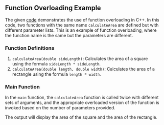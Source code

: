 ## Function Overloading Example

The given [code](./code.cpp) demonstrates the use of function overloading in C++. In this code, two functions with the same name `calculateArea` are defined but with different parameter lists. This is an example of function overloading, where the function name is the same but the parameters are different.

### Function Definitions
1. `calculateArea(double sideLength)`: Calculates the area of a square using the formula `sideLength * sideLength`.
2. `calculateArea(double length, double width)`: Calculates the area of a rectangle using the formula `length * width`.

### Main Function
In the `main` function, the `calculateArea` function is called twice with different sets of arguments, and the appropriate overloaded version of the function is invoked based on the number of parameters provided.

The output will display the area of the square and the area of the rectangle.
